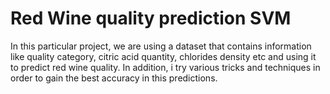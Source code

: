 # Red Wine quality prediction SVM
In this particular project, we are using a dataset that contains information like 
quality category, citric acid quantity, chlorides density etc and using it to predict 
red wine quality. 
In addition, i try various tricks and techniques in order to gain the best accuracy 
in this predictions. 

